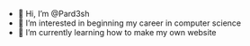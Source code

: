 - 👋 Hi, I’m @Pard3sh
- 👀 I’m interested in beginning my career in computer science
- 🌱 I’m currently learning how to make my own website
